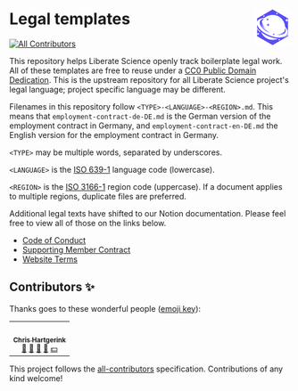 # Legal templates <img src="https://raw.githubusercontent.com/libscie/design/main/libscie-logomark-1024-square.png" align="right" height="64" />
<!-- ALL-CONTRIBUTORS-BADGE:START - Do not remove or modify this section -->
[![All Contributors](https://img.shields.io/badge/all_contributors-1-orange.svg?style=flat-square)](#contributors-)
<!-- ALL-CONTRIBUTORS-BADGE:END -->

This repository helps Liberate Science openly track boilerplate legal work. All of these templates are free to reuse under a [CC0 Public Domain Dedication](https://creativecommons.org/publicdomain/zero/1.0/legalcode). This is the upstream repository for all Liberate Science project's legal language; project specific language may be different.

Filenames in this repository follow `<TYPE>-<LANGUAGE>-<REGION>.md`. This means that `employment-contract-de-DE.md` is the German version of the employment contract in Germany, and `employment-contract-en-DE.md` the English version for the employment contract in Germany. 

`<TYPE>` may be multiple words, separated by underscores.

`<LANGUAGE>` is the [ISO 639-1](https://en.wikipedia.org/wiki/List_of_ISO_639-1_codes) language code (lowercase).

`<REGION>` is the [ISO 3166-1](https://en.wikipedia.org/wiki/ISO_3166-1_alpha-2#Officially_assigned_code_elements) region code (uppercase). If a document applies to multiple regions, duplicate files are preferred.

Additional legal texts have shifted to our Notion documentation. Please feel free to view all of those on the links below.

* [Code of Conduct](https://www.notion.so/libscie/Code-of-Conduct-580ab64832a2478fad7d9dfad9d3da15)
* [Supporting Member Contract](https://www.notion.so/libscie/Supporting-member-contract-e6ab7f693f9f4a21ab9f768c3ad39791)
* [Website Terms](https://www.notion.so/libscie/Terms-641476955a404f49aca6c64f55efd026)
## Contributors ✨

Thanks goes to these wonderful people ([emoji key](https://allcontributors.org/docs/en/emoji-key)):

<!-- ALL-CONTRIBUTORS-LIST:START - Do not remove or modify this section -->
<!-- prettier-ignore-start -->
<!-- markdownlint-disable -->
<table>
  <tr>
    <td align="center"><a href="https://chjh.nl"><img src="https://avatars0.githubusercontent.com/u/2946344?v=4" width="100px;" alt=""/><br /><sub><b>Chris Hartgerink</b></sub></a><br /><a href="#maintenance-chartgerink" title="Maintenance">🚧</a> <a href="https://github.com/libscie/legal/commits?author=chartgerink" title="Documentation">📖</a> <a href="#ideas-chartgerink" title="Ideas, Planning, & Feedback">🤔</a> <a href="#question-chartgerink" title="Answering Questions">💬</a> <a href="#financial-chartgerink" title="Financial">💵</a></td>
  </tr>
</table>

<!-- markdownlint-enable -->
<!-- prettier-ignore-end -->
<!-- ALL-CONTRIBUTORS-LIST:END -->

This project follows the [all-contributors](https://github.com/all-contributors/all-contributors) specification. Contributions of any kind welcome!